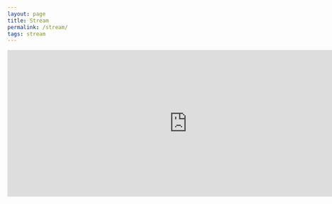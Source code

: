 ```yaml
---
layout: page
title: Stream
permalink: /stream/
tags: stream
---
```


<iframe src="https://www.livecoding.tv/donpiekarz/embed?chat" width="810" height="330" frameborder="0" allowfullscreen="true" scrolling="no"></iframe>

